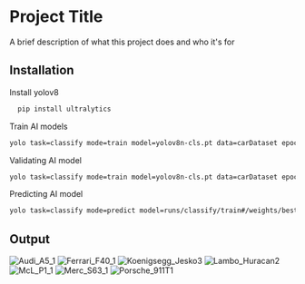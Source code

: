 
# Project Title

A brief description of what this project does and who it's for


## Installation

Install yolov8

```bash
  pip install ultralytics
```
Train AI models
```bash
yolo task=classify mode=train model=yolov8n-cls.pt data=carDataset epochs=50 imgsz=224
```
Validating AI model
```bash
yolo task=classify mode=train model=yolov8n-cls.pt data=carDataset epochs=50 imgsz=224
```
Predicting AI model
```bash
yolo task=classify mode=predict model=runs/classify/train#/weights/best.pt source=carDataset/test
```

## Output

![Audi_A5_1](https://github.com/user-attachments/assets/56ef9e8e-16ac-4e6d-9e4d-1c9abcf94e24)
![Ferrari_F40_1](https://github.com/user-attachments/assets/99fdc07c-3e06-41a6-9fba-0cb18d140d63)
![Koenigsegg_Jesko3](https://github.com/user-attachments/assets/dff6e8b9-206d-4077-92ec-1ef382398e33)
![Lambo_Huracan2](https://github.com/user-attachments/assets/b9a3a309-f505-40b7-af79-ffc4e07b3aef)
![McL_P1_1](https://github.com/user-attachments/assets/9e94e808-f5db-4a58-9336-d12f379f3cb9)
![Merc_S63_1](https://github.com/user-attachments/assets/e0ff6cbd-535e-457b-8e63-c00b1db5f1e9)
![Porsche_911T1](https://github.com/user-attachments/assets/b68c78cf-584f-4080-9034-b1b4f835c8c9)
